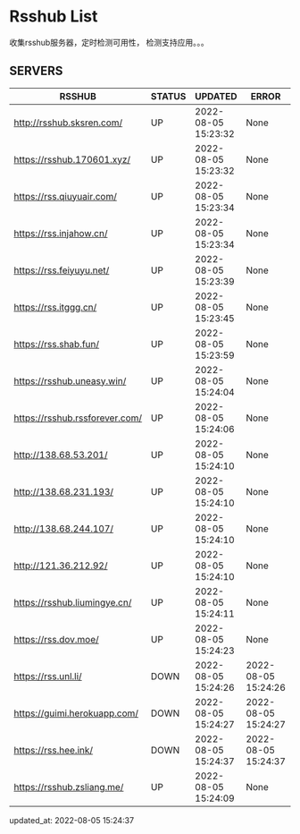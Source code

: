 # Rsshub List

收集rsshub服务器，定时检测可用性， 检测支持应用。。。


## SERVERS

|  RSSHUB   | STATUS  | UPDATED  | ERROR  | TWITTER |  
|  ----  | ----  | ----  | ----  | ---- |  
| http://rsshub.sksren.com/ | UP | 2022-08-05 15:23:32 | None |OK|  
| https://rsshub.170601.xyz/ | UP | 2022-08-05 15:23:32 | None |OK|  
| https://rss.qiuyuair.com/ | UP | 2022-08-05 15:23:34 | None ||  
| https://rss.injahow.cn/ | UP | 2022-08-05 15:23:34 | None ||  
| https://rss.feiyuyu.net/ | UP | 2022-08-05 15:23:39 | None ||  
| https://rss.itggg.cn/ | UP | 2022-08-05 15:23:45 | None ||  
| https://rss.shab.fun/ | UP | 2022-08-05 15:23:59 | None |OK|  
| https://rsshub.uneasy.win/ | UP | 2022-08-05 15:24:04 | None |OK|  
| https://rsshub.rssforever.com/ | UP | 2022-08-05 15:24:06 | None |OK|  
| http://138.68.53.201/ | UP | 2022-08-05 15:24:10 | None ||  
| http://138.68.231.193/ | UP | 2022-08-05 15:24:10 | None ||  
| http://138.68.244.107/ | UP | 2022-08-05 15:24:10 | None ||  
| http://121.36.212.92/ | UP | 2022-08-05 15:24:10 | None ||  
| https://rsshub.liumingye.cn/ | UP | 2022-08-05 15:24:11 | None ||  
| https://rss.dov.moe/ | UP | 2022-08-05 15:24:23 | None |OK|  
| https://rss.unl.li/ | DOWN | 2022-08-05 15:24:26 | 2022-08-05 15:24:26 |  
| https://guimi.herokuapp.com/ | DOWN | 2022-08-05 15:24:27 | 2022-08-05 15:24:27 |  
| https://rss.hee.ink/ | DOWN | 2022-08-05 15:24:37 | 2022-08-05 15:24:37 |  
| https://rsshub.zsliang.me/ | UP | 2022-08-05 15:24:09 | None |OK|  
  

updated_at: 2022-08-05 15:24:37  
